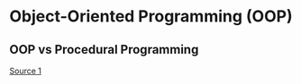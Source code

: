 # Object-Oriented Programming (OOP)

## OOP vs Procedural Programming
[Source 1](https://teamtreehouse.com/community/when-to-use-oop-over-procedural-coding)
